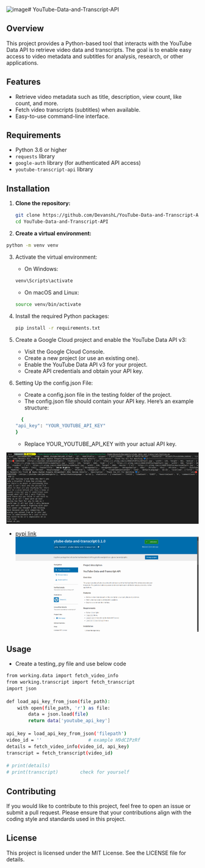 ![image](https://github.com/user-attachments/assets/bb735cf8-2b5c-4c28-9742-e73457d10d98)# YouTube-Data-and-Transcript-API

## Overview

This project provides a Python-based tool that interacts with the YouTube Data API to retrieve video data and transcripts. The goal is to enable easy access to video metadata and subtitles for analysis, research, or other applications.

## Features

- Retrieve video metadata such as title, description, view count, like count, and more.
- Fetch video transcripts (subtitles) when available.
- Easy-to-use command-line interface.

## Requirements

-  Python 3.6 or higher
- `requests` library
- `google-auth` library (for authenticated API access)
- `youtube-transcript-api` library

## Installation

1. **Clone the repository:**
   ```bash
   git clone https://github.com/DevanshL/YouTube-Data-and-Transcript-API.git
   cd YouTube-Data-and-Transcript-API
   ```
   
2. **Create a virtual environment:**
  ```bash
  python -m venv venv
  ```

3. Activate the virtual environment:
   * On Windows:
   ```bash
   venv\Scripts\activate
   ```
   * On macOS and Linux:
   ```bash
   source venv/bin/activate
   ```
   
4. Install the required Python packages:
   ```bash
   pip install -r requirements.txt
   ```

5. Create a Google Cloud project and enable the YouTube Data API v3:

    * Visit the Google Cloud Console.
    * Create a new project (or use an existing one).
    * Enable the YouTube Data API v3 for your project.
    * Create API credentials and obtain your API key.

6. Setting Up the config.json File:

    * Create a config.json file in the testing folder of the project.
    * The config.json file should contain your API key. Here’s an example structure:
    ```bash
      {
    "api_key": "YOUR_YOUTUBE_API_KEY"
    }
    ```
    * Replace YOUR_YOUTUBE_API_KEY with your actual API key.
  
![Image](https://github.com/DevanshL/YouTube-Data-and-Transcript-API/blob/main/Images/output.png?raw=true)

* [pypi link](https://pypi.org/project/ytube-data-and-transcript/)
  ![Image](https://github.com/DevanshL/YouTube-Data-and-Transcript-API/blob/main/Images/pypi_publish.png?raw=true)



## Usage

* Create a testing,.py file and use below code
```bash
from working.data import fetch_video_info
from working.transcript import fetch_transcript
import json

def load_api_key_from_json(file_path):
    with open(file_path, 'r') as file:
        data = json.load(file)
        return data['youtube_api_key']

api_key = load_api_key_from_json('filepath')
video_id = ''                 # example H9dCIPzRf
details = fetch_video_info(video_id, api_key)
transcript = fetch_transcript(video_id)

# print(details)
# print(transcript)        check for yourself
```

## Contributing

If you would like to contribute to this project, feel free to open an issue or submit a pull request. Please ensure that your contributions align with the coding style and standards used in this project.

## License

This project is licensed under the MIT License. See the LICENSE file for details.

     
